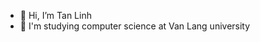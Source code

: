 - 👋 Hi, I’m Tan Linh
- 🌱 I'm studying computer science at Van Lang university 





<!---
TanLinh15/TanLinh15 is a ✨ special ✨ repository because its `README.md` (this file) appears on your GitHub profile.
You can click the Preview link to take a look at your changes.
--->
